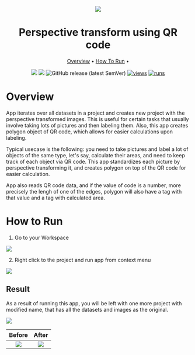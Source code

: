 <div align="center" markdown>
<img src="https://user-images.githubusercontent.com/115161827/208094131-d3ab5fcf-3da3-476b-bd50-e563deaf9b72.jpg"/>  

# Perspective transform using QR code

<p align="center">
  <a href="#Overview">Overview</a> •
  <a href="#How-To-Run">How To Run</a> •
</p>

[![](https://img.shields.io/badge/supervisely-ecosystem-brightgreen)](https://ecosystem.supervise.ly/apps/supervisely-ecosystem/perspective-transform-using-qr-code)
[![](https://img.shields.io/badge/slack-chat-green.svg?logo=slack)](https://supervise.ly/slack)
![GitHub release (latest SemVer)](https://img.shields.io/github/v/release/supervisely-ecosystem/perspective-transform-using-qr-code)
[![views](https://app.supervise.ly/img/badges/views/supervisely-ecosystem/perspective-transform-using-qr-code)](https://supervise.ly)
[![runs](https://app.supervise.ly/img/badges/runs/supervisely-ecosystem/perspective-transform-using-qr-code)](https://supervise.ly)

</div>

# Overview

App iterates over all datasets in a project and creates new project with the perspective transformed images. This is useful for certain tasks that usually involve taking lots of pictures and then labeling them.
Also, this app creates polygon object of QR code, which allows for easier calculations upon labeling.

Typical usecase is the following: you need to take pictures and label a lot of objects of the same type, let's say, calculate their areas, and need to keep track of each object via QR code. This app standardizes each picture by perspective transforming it, and creates polygon on top of the QR code for easier calculation.

App also reads QR code data, and if the value of code is a number, more precisely the lengh of one of the edges, polygon will also have a tag with that value and a tag with calculated area.

# How to Run

1. Go to your Workspace

<img src="https://user-images.githubusercontent.com/115161827/207947458-acc8a67a-5274-4df4-88bb-661fb9815599.png">

2. Right click to the project and run app from context menu

<img src="https://user-images.githubusercontent.com/115161827/207949467-d45542ff-b7aa-41f1-b75a-65b8d6b891ba.gif">


## Result

As a result of running this app, you will be left with one more project with modified name, that has all the datasets and images as the original.

<img src="https://user-images.githubusercontent.com/115161827/207947931-295a385f-4235-4525-825b-7c3192dbd38e.png">


Before  |  After
:-------------------------:|:-----------------------------------:
<img src="https://user-images.githubusercontent.com/115161827/207944480-391b1d35-eb30-43e7-8da1-5ac7b810a0f9.png" style="max-height: 300px; width: auto;"/>  |  <img src="https://user-images.githubusercontent.com/115161827/207945669-6932873b-0b2d-41d8-8654-decdc7b5f85b.png" style="max-height: 300px; width: auto;"/>